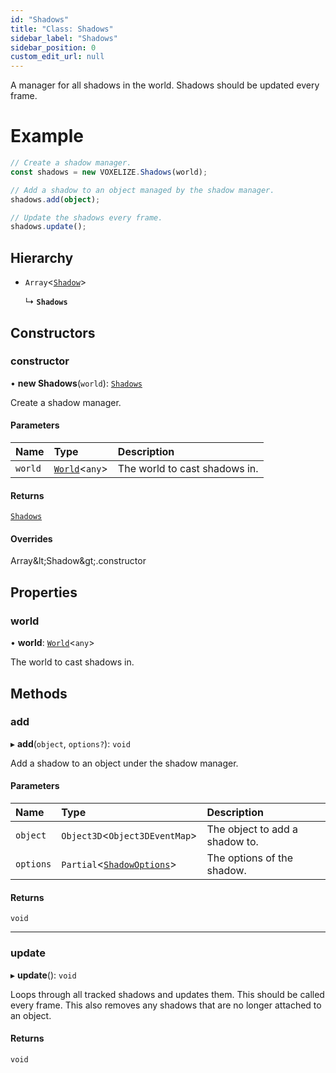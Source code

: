 ```yaml
---
id: "Shadows"
title: "Class: Shadows"
sidebar_label: "Shadows"
sidebar_position: 0
custom_edit_url: null
---
```


A manager for all shadows in the world. Shadows should be updated every frame.

# Example
```ts
// Create a shadow manager.
const shadows = new VOXELIZE.Shadows(world);

// Add a shadow to an object managed by the shadow manager.
shadows.add(object);

// Update the shadows every frame.
shadows.update();
```

## Hierarchy

- `Array`\<[`Shadow`](Shadow.md)\>

  ↳ **`Shadows`**

## Constructors

### constructor

• **new Shadows**(`world`): [`Shadows`](Shadows.md)

Create a shadow manager.

#### Parameters

| Name | Type | Description |
| :------ | :------ | :------ |
| `world` | [`World`](World.md)\<`any`\> | The world to cast shadows in. |

#### Returns

[`Shadows`](Shadows.md)

#### Overrides

Array\&lt;Shadow\&gt;.constructor

## Properties

### world

• **world**: [`World`](World.md)\<`any`\>

The world to cast shadows in.

## Methods

### add

▸ **add**(`object`, `options?`): `void`

Add a shadow to an object under the shadow manager.

#### Parameters

| Name | Type | Description |
| :------ | :------ | :------ |
| `object` | `Object3D`\<`Object3DEventMap`\> | The object to add a shadow to. |
| `options` | `Partial`\<[`ShadowOptions`](../modules.md#shadowoptions-8)\> | The options of the shadow. |

#### Returns

`void`

___

### update

▸ **update**(): `void`

Loops through all tracked shadows and updates them. This should be called every frame.
This also removes any shadows that are no longer attached to an object.

#### Returns

`void`
